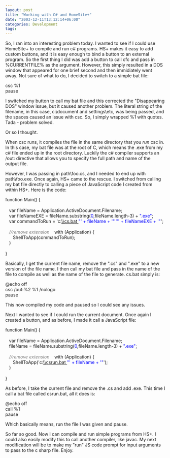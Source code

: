 ```yaml
---
layout: post
title: "Working with C# and HomeSite+"
date: "2003-12-11T13:12:14+06:00"
categories: Development 
tags: 
---
```


So, I ran into an interesting problem today. I wanted to see if I could use HomeSite+ to compile and run c# programs. HS+ makes it easy to add custom buttons, and it is easy enough to bind a button to an external program. So the first thing I did was add a button to call cfc and pass in %CURRENTFILE% as the argument. However, this simply resulted in a DOS window that appeared for one brief second and then immidiately went away. Not sure of what to do, I decided to switch to a simple bat file:

<div class="code">csc %1<br>
pause</div>

I switched my button to call my bat file and this corrected the "Disappearing DOS" window issue, but it caused another problem. The literal string of the filename, in this case, c:\document and settings\etc, was being passed, and the spaces caused an issue with csc. So, I simply wrapped %1 with quotes. Tada - problem solved. 

Or so I thought.

When csc runs, it compiles the file in the same directory that you <i>run</i> csc in. In this case, my bat file was at the root of C, which means the .exe from my c# file ended up in the root directory. Luckily the c# compiler supports an /out: directive that allows you to specify the full path and name of the output file.

However, I was passing in path\foo.cs, and I needed to end up with path\foo.exe. Once again, HS+ came to the rescue. I switched from calling my bat file directly to calling a piece of JavaScript code I created from within HS+. Here is the code:

<div class="code">function Main() {<br>
<br>
&nbsp;&nbsp;&nbsp;var fileName = Application.ActiveDocument.Filename;<br>
&nbsp;&nbsp;&nbsp;var fileNameEXE = fileName.substring(<FONT COLOR=BLUE>0</FONT>,fileName.length-3) + <FONT COLOR=BLUE>".exe"</FONT>;<br>
&nbsp;&nbsp;&nbsp;var commandToRun = 'c:<A TARGET="_blank" HREF="\\cs.bat ">\\cs.bat </A><FONT COLOR=BLUE>"' + fileName + '"</FONT> <FONT COLOR=BLUE>"' + fileNameEXE + '"</FONT>';<br>
<br>
<FONT COLOR=GRAY><I>&nbsp;&nbsp;&nbsp;//remove extension</I></FONT>
&nbsp;&nbsp;&nbsp;with (Application) {<br>
&nbsp;&nbsp;&nbsp;&nbsp;&nbsp;&nbsp;ShellToApp(commandToRun);<br>
&nbsp;&nbsp;&nbsp;}<br>
<br>
}</div>

Basically, I get the current file name, remove the  ".cs" and ".exe" to a new version of the file name. I then call my bat file and pass in the name of the file to compile as well as the name of the file to generate. cs.bat simply is:

<div class="code">@echo off<br>
csc /out:%2 %1 /nologo<br>
pause</div>

This now compiled my code and paused so I could see any issues.

Next I wanted to see if I could run the current document. Once again I created a button, and as before, I made it call a JavaScript file:

<div class="code">function Main() {<br>
<br>
&nbsp;&nbsp;&nbsp;var fileName = Application.ActiveDocument.Filename;<br>
&nbsp;&nbsp;&nbsp;fileName = fileName.substring(<FONT COLOR=BLUE>0</FONT>,fileName.length-3) + <FONT COLOR=BLUE>".exe"</FONT>;<br>
<br>
<FONT COLOR=GRAY><I>&nbsp;&nbsp;&nbsp;//remove extension</I></FONT>
&nbsp;&nbsp;&nbsp;with (Application) {<br>
&nbsp;&nbsp;&nbsp;&nbsp;&nbsp;&nbsp;ShellToApp('c:<A TARGET="_blank" HREF="\\csrun.bat ">\\csrun.bat </A><FONT COLOR=BLUE>"' + fileName + '"</FONT>');<br>
&nbsp;&nbsp;&nbsp;}<br>
<br>
}</div>

As before, I take the current file and remove the .cs and add .exe. This time I call a bat file called csrun.bat, all it does is:

<div class="code">@echo off<br>
call %1<br>
pause</div>

Which basically means, run the file I was given and pause. 

So far so good. Now I can compile and run simple programs from HS+. I could also easily modify this to call another compiler, like javac. My next modification will be to make my "run" JS code prompt for input arguments to pass to the c sharp file. Enjoy.